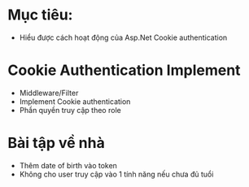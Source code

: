 # Mục tiêu:

- Hiểu được cách hoạt động của Asp.Net Cookie authentication

# Cookie Authentication Implement

- Middleware/Filter
- Implement Cookie authentication
- Phần quyền truy cập theo role

# Bài tập về nhà

- Thêm date of birth vào token
- Không cho user truy cập vào 1 tính năng nếu chưa đủ tuổi
